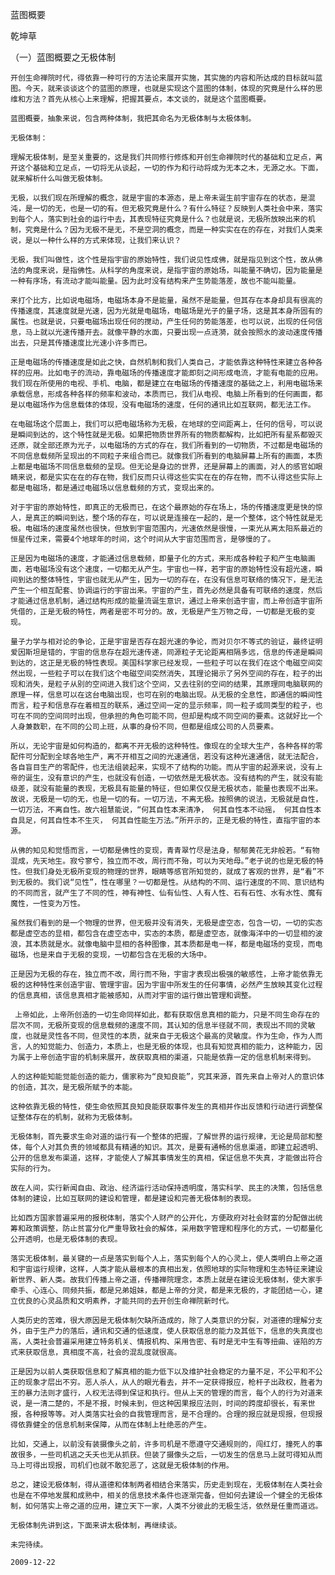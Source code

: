 蓝图概要

乾坤草


（一）蓝图概要之无极体制

    开创生命禅院时代，得依靠一种可行的方法论来展开实施，其实施的内容和所达成的目标就叫蓝图。今天，就来谈谈这个的蓝图的原理，也就是实现这个蓝图的体制，体现的究竟是什么样的思维和方法？首先从核心上来理解，把握其要点，本文谈的，就是这个蓝图概要。

    蓝图概要，抽象来说，包含两种体制，我把其命名为无极体制与太极体制。

    无极体制：

    理解无极体制，是至关重要的，这是我们共同修行修炼和开创生命禅院时代的基础和立足点，离开这个基础和立足点，一切将无从谈起，一切的作为和行动将成为无本之木，无源之水。下面，就来解析什么叫做无极体制。

    无极，以我们现在所理解的概念，就是宇宙的本源态，是上帝未诞生前宇宙存在的状态，是混沌，是一切的无，也是一切的有。但无极究竟是什么？有什么特征？反映到人类社会中来，落实到每个人，落实到社会的运行中去，其表现特征究竟是什么？也就是说，无极所放映出来的机制，究竟是什么？因为无极不是无，不是空洞的概念，而是一种实实在在的存在，对我们人类来说，是以一种什么样的方式来体现，让我们来认识？

    无极，我们叫做性，这个性是指宇宙的原始特性，我们说见性成佛，就是指见到这个性，故从佛法的角度来说，是指佛性。从科学的角度来说，是指宇宙的原始场，叫能量不确切，因为能量是一种有序场，有流动才能叫能量。因为此时没有结构来产生势能落差，故也不能叫能量。

    来打个比方，比如说电磁场，电磁场本身不是能量，虽然不是能量，但其存在本身却具有很高的传播速度，其速度就是光速，因为光就是电磁场，电磁场是光子的量子场，这是其本身所固有的属性。也就是说，只要电磁场出现任何的搅动，产生任何的势能落差，也可以说，出现的任何信息，马上就以光速传播开去。就像平静的水面，只要出现一点涟漪，就会按照水的波动速度传播出去，只是其传播速度比光速小许多而已。

    正是电磁场的传播速度是如此之快，自然机制和我们人类自己，才能依靠这种特性来建立各种各样的应用。比如电子的流动，靠电磁场的传播速度才能即刻之间形成电流，才能有电能的应用。我们现在所使用的电视、手机、电脑，都是建立在电磁场的传播速度的基础之上，利用电磁场来承载信息，形成各种各样的频率和波动，本质而已，我们从电视、电脑上所看到的任何画面，都是以电磁场作为信息载体的体现，没有电磁场的速度，任何的通讯比如互联网，都无法工作。

    在电磁场这个层面上，我们可以把电磁场称为无极，在地球的空间距离上，任何的信号，可以说是瞬间到达的，这个特性就是无极。如果把物质世界所有的物质都解构，比如把所有星系都毁灭还原，就全部还原为光子，以电磁场的方式的存在，我们所看到的一切物质，不过都是电磁场的不同信息载频所呈现出的不同粒子来组合而已。就像我们所看到的电脑屏幕上所有的画面，本质上都是电磁场不同信息载频的呈现。但无论是身边的世界，还是屏幕上的画面，对人的感官如眼睛来说，都是实实在在的存在物，我们反而只认得这些实实在在的存在物，而不认得这些实际上都是电磁场，都是通过电磁场以信息载频的方式，变现出来的。

    对于宇宙的原始特性，即真正的无极而已，在这个最原始的存在场上，场的传播速度更是快的惊人，是真正的瞬间到达，整个场的存在，可以说是连接在一起的，是一个整体，这个特性就是无极。电磁场的速度虽然也很快，但放到宇宙范围内，光速依然是很慢，一束光从离太阳系最近的恒星传过来，需要4个地球年的时间，这个时间从大宇宙范围而言，是够慢的了。

    正是因为电磁场的速度，才能通过信息载频，即量子化的方式，来形成各种粒子和产生电脑画面，若电磁场没有这个速度，一切都无从产生。宇宙也一样，若宇宙的原始特性没有超光速，瞬间到达的整体特性，宇宙也就无从产生，因为一切的存在，在没有信息可联络的情况下，是无法产生一个相互配套、协调运行的宇宙出来。宇宙的产生，首先必然是具备有可联络的速度，然后才能通过信息机制，通过结构形成的能量流诞生意识，通过上帝来创造宇宙，而上帝创造宇宙所凭借的，正是无极的特性，两者是密不可分的。故，无极是产生万物之母，一切都是无极的变现。

    量子力学与相对论的争论，正是宇宙是否存在超光速的争论，而对贝尔不等式的验证，最终证明爱因斯坦是错的，宇宙的信息存在超光速传递，同源粒子无论距离相隔多远，信息的传递是瞬间到达的，这正是无极的特性表现。美国科学家已经发现，一些粒子可以在我们在这个电磁空间突然出现，一些粒子可以在我们这个电磁空间突然消失，其理论揭示了另外空间的存在，粒子的出现和消失，是粒子从别的空间进入我们这个空间，又去往别的空间的结果，其原理同电脑联网的原理一样，信息可以在这台电脑出现，也可在别的电脑出现。从无极的全息性，即通信的瞬间性而言，粒子和信息存在着相互的联系，通过空间一定的显示频率，同一粒子或同类型的粒子，也可在不同的空间同时出现，但承担的角色可能不同，但却是构成不同空间的要素。这就好比一个人身兼数职，在不同的公司上班，从事的身份不同，但都是组成公司的人员要素。

    所以，无论宇宙是如何构造的，都离不开无极的这种特性。像现在的全球大生产，各种各样的零配件可分配到全球各地生产，离不开相互之间的光速通信，若没有这种光速通信，就无法配合，各自盲目生产的零配件，也无法组装起来，实现不了结构的功能。而从宇宙的起源来说，没有上帝的诞生，没有意识的产生，也就没有创造，一切依然是无极状态。没有结构的产生，就没有能级差，就没有能量的表现，无极具有能量的特征，但如果仅仅是无极状态，能量也表现不出来。故说，无极是一切的无，也是一切的有。一切万法，不离无极。按照佛的说法，无极就是自性，一切万法，不离自性。故六祖慧能说，“何其自性本来清净， 何其自性本不动摇， 何其自性本自具足，何其自性本不生灭， 何其自性能生万法。”所开示的，正是无极的特性，直指宇宙的本源。

    从佛的知见和觉悟而言，一切都是佛性的变现，青青翠竹尽是法身，郁郁黄花无非般若。“有物混成，先天地生。寂兮寥兮，独立而不改，周行而不殆，可以为天地母。”老子说的也是无极的特性。但我们身处无极所变现的物理的世界，眼睛等感官所知觉的，就成了客观的世界，是“看”不到无极的。我们说“见性”，性在哪里？一切都是性。从结构的不同、运行速度的不同、意识结构的不同而言，就产生了不同的性，神有神性、仙有仙性、人有人性、石有石性、水有水性、魔有魔性，一性变为万性。

    虽然我们看到的是一个物理的世界，但无极并没有消失，无极是虚空态，包含一切，一切的实态都是虚空态的显相，都包含在虚空态中，实态的本质，都是虚空态，就像海洋中的一切显相的波浪，其本质就是水。就像电脑中显相的各种图像，其本质都是电一样，都是电磁场的变现，而电磁场，也是来自于无极的变现，一切都包含在无极的大场中。

    正是因为无极的存在，独立而不改，周行而不殆，宇宙才表现出极强的敏感性，上帝才能依靠无极的这种特性来创造宇宙、管理宇宙。因为宇宙中所发生的任何事情，必然产生放映其变化过程的信息真相，该信息真相才能被感知，从而对宇宙的运行做出管理和调整。

     上帝如此，上帝所创造的一切生命同样如此，都有获取信息真相的能力，只是不同生命存在的层次不同，无极所变现的信息载频的速度不同，其认知的信息半径就不同，表现出不同的灵敏度，也就是灵性各不同，但灵性的本质，就来自于无极这个最高的灵敏度。作为生命，作为人而言，人的知觉能力、创造力，本质上，也是无极的体现，也具有知觉真相的能力，这种能力，因为属于上帝创造宇宙的机制来展开，故获取真相的渠道，只能是依靠一定的信息机制来得到。

    人的这种能知能觉能创造的能力，儒家称为“良知良能”，究其来源，首先来自上帝对人的意识体的创造，其次，是无极所赋予的本能。

    这种依靠无极的特性，使生命依照其良知良能获取事件发生的真相并作出反馈和行动进行调整保证整体存在的机制，就称为无极体制。

    无极体制，首先要求生命对道的运行有一个整体的把握，了解世界的运行规律，无论是局部和整体，每个人对其负责的领域都具有精通的知识。其次，是要有通畅的信息渠道，即建立起透明、公开的信息发布渠道，这样，才能使人了解其事情发生的真相，保证信息不失真，才能做出符合实际的行为。

    故在人间，实行新闻自由、政治、经济运行活动保持透明度，落实科学、民主的决策，包括信息体制的建设，比如互联网的建设和管理，都是建设和完善无极体制的表现。

    比如西方国家普遍采用的报税体制，落实个人财产的公开化，方便政府对社会财富的分配做出统筹和政策调整，防止贫富分化严重导致社会的解体，采用数字管理和程序化的方式，一切都量化公开透明，也是无极体制的表现。

    落实无极体制，最关键的一点是落实到每个人上，落实到每个人的心灵上，使人类明白上帝之道和宇宙运行规律，这样，人类才能从最根本的真相出发，依照地球的实际物理和生态特征来建设新世界、新人类。故我们传播上帝之道，传播禅院理念，本质上就是在建设无极体制，使大家手牵手、心连心、同频共振，都是兄弟姐妹，都是上帝的分灵，都是来无极的，才能团结一心，建立优良的心灵品质和文明素养，才能共同的去开创生命禅院新时代。

    人类历史的苦难，很大原因是无极体制欠缺所造成的，除了人类意识的分裂，对道德的理解分支外，由于生产力的落后，通讯和交通的低速度，使人获取信息的能力及其低下，信息的失真度也高，人类社会普遍采用建立特务机关、情报机构、采用告密、有时是无中生有等扭曲、诬陷的方式来获取信息，真相度不高，社会的混乱度就很高。

    正是因为以前人类获取信息和了解真相的能力低下以及维护社会稳定的力量不足，不公平和不公正的现象才层出不穷。恶人杀人，从人的眼光看去，并不一定获得报应，枪杆子出政权，胜者为王的暴力法则才盛行，人权无法得到保证和执行。但从上天的管理的而言，每个人的行为对道来说，是一清二楚的，不是不报，时候未到，但这种因果报应法则，时间的跨度却很长，有来世报，各种报等等。对人类落实社会的自我管理而言，是不合理的。合理的报应就是现报，但现报得依靠健全的信息机制来保障，从而在体制上杜绝恶的产生。

    比如，交通上，以前没有装摄像头之前，许多司机是不愿遵守交通规则的，闯红灯，撞死人的事故很多，一些司机逃之夭夭也无从抓获。但装了摄像头之后，一切发生的信息马上就可得知从而马上可得出现报，司机们也就不敢犯恶了，这就是无极体制的作用。

    总之，建设无极体制，得从道德和体制两者相结合来落实，历史走到现在，无极体制在人类社会也是在不停地发展和成熟中，相关的信息技术条件也逐渐完备，但如何去建设一个健全的无极体制，如何落实上帝之道的应用，建立天下一家，人类不分彼此的无极生活，依然是任重而道远。

    无极体制先讲到这，下面来讲太极体制，再继续谈。

    未完待续。

    2009-12-22





